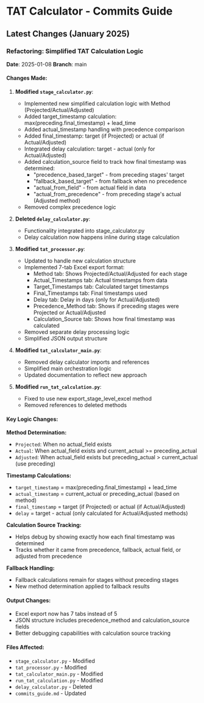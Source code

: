 # TAT Calculator - Commits Guide

## Latest Changes (January 2025)

### Refactoring: Simplified TAT Calculation Logic
**Date**: 2025-01-08
**Branch**: main

#### Changes Made:
1. **Modified `stage_calculator.py`**:
   - Implemented new simplified calculation logic with Method (Projected/Actual/Adjusted)
   - Added target_timestamp calculation: max(preceding.final_timestamp) + lead_time
   - Added actual_timestamp handling with precedence comparison
   - Added final_timestamp: target (if Projected) or actual (if Actual/Adjusted)
   - Integrated delay calculation: target - actual (only for Actual/Adjusted)
   - Added calculation_source field to track how final timestamp was determined:
     * "precedence_based_target" - from preceding stages' target
     * "fallback_based_target" - from fallback when no precedence
     * "actual_from_field" - from actual field in data
     * "actual_from_precedence" - from preceding stage's actual (Adjusted method)
   - Removed complex precedence logic

2. **Deleted `delay_calculator.py`**:
   - Functionality integrated into stage_calculator.py
   - Delay calculation now happens inline during stage calculation

3. **Modified `tat_processor.py`**:
   - Updated to handle new calculation structure
   - Implemented 7-tab Excel export format:
     * Method tab: Shows Projected/Actual/Adjusted for each stage
     * Actual_Timestamps tab: Actual timestamps from data
     * Target_Timestamps tab: Calculated target timestamps
     * Final_Timestamps tab: Final timestamps used
     * Delay tab: Delay in days (only for Actual/Adjusted)
     * Precedence_Method tab: Shows if preceding stages were Projected or Actual/Adjusted
     * Calculation_Source tab: Shows how final timestamp was calculated
   - Removed separate delay processing logic
   - Simplified JSON output structure

4. **Modified `tat_calculator_main.py`**:
   - Removed delay calculator imports and references
   - Simplified main orchestration logic
   - Updated documentation to reflect new approach

5. **Modified `run_tat_calculation.py`**:
   - Fixed to use new export_stage_level_excel method
   - Removed references to deleted methods

#### Key Logic Changes:

**Method Determination:**
- `Projected`: When no actual_field exists
- `Actual`: When actual_field exists and current_actual >= preceding_actual
- `Adjusted`: When actual_field exists but preceding_actual > current_actual (use preceding)

**Timestamp Calculations:**
- `target_timestamp` = max(preceding.final_timestamp) + lead_time
- `actual_timestamp` = current_actual or preceding_actual (based on method)
- `final_timestamp` = target (if Projected) or actual (if Actual/Adjusted)
- `delay` = target - actual (only calculated for Actual/Adjusted methods)

**Calculation Source Tracking:**
- Helps debug by showing exactly how each final timestamp was determined
- Tracks whether it came from precedence, fallback, actual field, or adjusted from precedence

**Fallback Handling:**
- Fallback calculations remain for stages without preceding stages
- New method determination applied to fallback results

#### Output Changes:
- Excel export now has 7 tabs instead of 5
- JSON structure includes precedence_method and calculation_source fields
- Better debugging capabilities with calculation source tracking

#### Files Affected:
- `stage_calculator.py` - Modified
- `tat_processor.py` - Modified  
- `tat_calculator_main.py` - Modified
- `run_tat_calculation.py` - Modified
- `delay_calculator.py` - Deleted
- `commits_guide.md` - Updated

